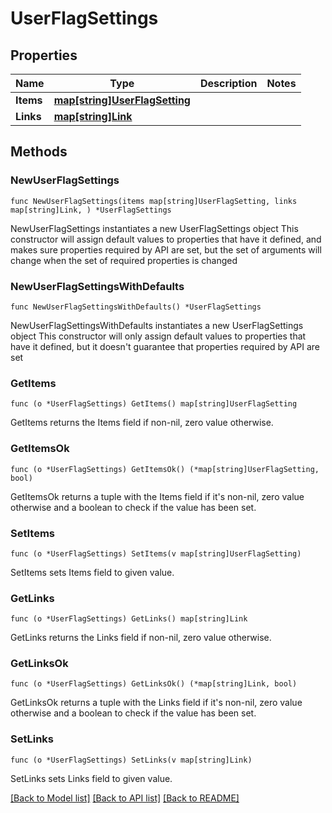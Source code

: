 # UserFlagSettings

## Properties

Name | Type | Description | Notes
------------ | ------------- | ------------- | -------------
**Items** | [**map[string]UserFlagSetting**](UserFlagSetting.md) |  | 
**Links** | [**map[string]Link**](Link.md) |  | 

## Methods

### NewUserFlagSettings

`func NewUserFlagSettings(items map[string]UserFlagSetting, links map[string]Link, ) *UserFlagSettings`

NewUserFlagSettings instantiates a new UserFlagSettings object
This constructor will assign default values to properties that have it defined,
and makes sure properties required by API are set, but the set of arguments
will change when the set of required properties is changed

### NewUserFlagSettingsWithDefaults

`func NewUserFlagSettingsWithDefaults() *UserFlagSettings`

NewUserFlagSettingsWithDefaults instantiates a new UserFlagSettings object
This constructor will only assign default values to properties that have it defined,
but it doesn't guarantee that properties required by API are set

### GetItems

`func (o *UserFlagSettings) GetItems() map[string]UserFlagSetting`

GetItems returns the Items field if non-nil, zero value otherwise.

### GetItemsOk

`func (o *UserFlagSettings) GetItemsOk() (*map[string]UserFlagSetting, bool)`

GetItemsOk returns a tuple with the Items field if it's non-nil, zero value otherwise
and a boolean to check if the value has been set.

### SetItems

`func (o *UserFlagSettings) SetItems(v map[string]UserFlagSetting)`

SetItems sets Items field to given value.


### GetLinks

`func (o *UserFlagSettings) GetLinks() map[string]Link`

GetLinks returns the Links field if non-nil, zero value otherwise.

### GetLinksOk

`func (o *UserFlagSettings) GetLinksOk() (*map[string]Link, bool)`

GetLinksOk returns a tuple with the Links field if it's non-nil, zero value otherwise
and a boolean to check if the value has been set.

### SetLinks

`func (o *UserFlagSettings) SetLinks(v map[string]Link)`

SetLinks sets Links field to given value.



[[Back to Model list]](../README.md#documentation-for-models) [[Back to API list]](../README.md#documentation-for-api-endpoints) [[Back to README]](../README.md)


